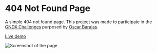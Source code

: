 # 404 Not Found Page

A simple 404 not found page. This project was made to participate in the [GNDX Challenges](https://github.com/gndx/gndx-challenges) purposed by [Oscar Barajas](https://twitter.com/gndx).

[Live demo](https://joelsouza95.github.io/ajax_erp_moodle/erro-page-master/docs/index.html)

![Screenshot of the page](https://repository-images.githubusercontent.com/294868665/3b7c5d80-f501-11ea-844b-b5070b7ed884 'Screenshot of the page')
